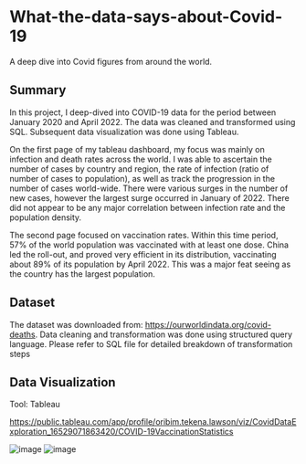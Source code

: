 # What-the-data-says-about-Covid-19
A deep dive into Covid figures from around the world.

## Summary
In this project, I deep-dived into COVID-19 data for the period between January 2020 and April 2022. The data was cleaned and transformed using SQL. Subsequent data visualization was done using Tableau. 

On the first page of my tableau dashboard, my focus was mainly on infection and death rates across the world. I was able to ascertain the number of cases by country and region, the rate of infection (ratio of number of cases to population), as well as track the progression in the number of cases world-wide. There were various surges in the number of new cases, however the largest surge occurred in January of 2022. There did not appear to be any major correlation between infection rate and the population density.

The second page focused on vaccination rates. Within this time period, 57% of the world population was vaccinated with at least one dose. China led the roll-out, and proved very efficient in its distribution, vaccinating about 89% of its population by April 2022. This was a major feat seeing as the country has the largest population. 

## Dataset
The dataset was downloaded from: https://ourworldindata.org/covid-deaths. 
Data cleaning and transformation was done using structured query language. Please refer to SQL file for detailed breakdown of transformation steps

## Data Visualization
Tool: Tableau

https://public.tableau.com/app/profile/oribim.tekena.lawson/viz/CovidDataExploration_16529071863420/COVID-19VaccinationStatistics

![image](https://github.com/oribim/What-the-data-says-about-Covid-19/assets/98357505/77561618-11eb-413f-b239-fb0c6d40571f)
![image](https://github.com/oribim/What-the-data-says-about-Covid-19/assets/98357505/1f4f5679-9d71-4533-acef-ff37b877e2de)


